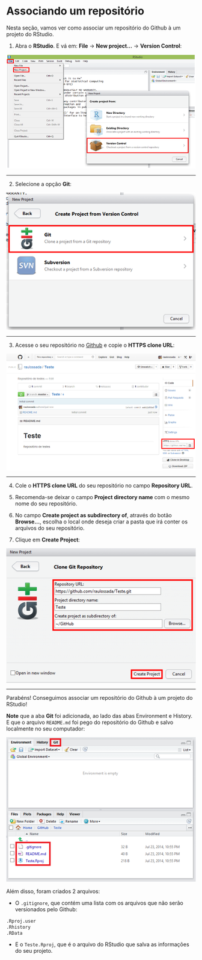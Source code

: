 
# Associando um repositório

Nesta seção, vamos ver como associar um repositório do Github à um projeto do RStudio.

1) Abra o **RStudio**. E vá em: **File** -> **New project...** -> **Version Control**:

![Capitulo2_Secao2_Figura1](figuras/Capitulo2_Secao2_Figura1.png)

***

2) Selecione a opção **Git**:

![Capitulo2_Secao2_Figura2](figuras/Capitulo2_Secao2_Figura2.png)

***

3) Acesse o seu repositório no [Github](https://github.com/) e copie o **HTTPS clone URL**:

![Capitulo2_Secao2_Figura3](figuras/Capitulo2_Secao2_Figura3.png)

***

4) Cole o **HTTPS clone URL** do seu repositório no campo **Repository URL**.

5) Recomenda-se deixar o campo **Project directory name** com o mesmo nome do seu repositório.

6) No campo **Create project as subdirectory of**, através do botão **Browse...**, escolha o local onde deseja criar a pasta que irá conter os arquivos do seu repositório.

7) Clique em **Create Project**:

![Capitulo2_Secao2_Figura4](figuras/Capitulo2_Secao2_Figura4.png)

***

Parabéns! Conseguimos associar um repositório do Github à um projeto do RStudio!

**Note** que a aba **Git** foi adicionada, ao lado das abas Environment e History. E que o arquivo ``README.md`` foi pego do repositório do Github e salvo localmente no seu computador:

![Capitulo2_Secao2_Figura5](figuras/Capitulo2_Secao2_Figura5.png)

Além disso, foram criados 2 arquivos:

* O ``.gitignore``, que contém uma lista com os arquivos que não serão versionados pelo Github:
```
.Rproj.user
.Rhistory
.RData
```

* E o ``Teste.Rproj``, que é o arquivo do RStudio que salva as informações do seu projeto.
